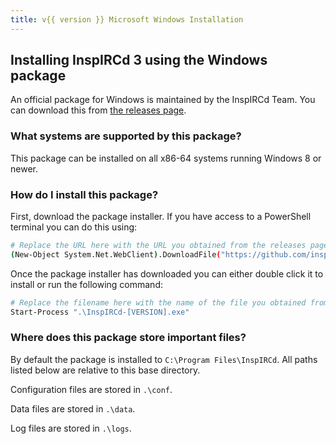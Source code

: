 ```yaml
---
title: v{{ version }} Microsoft Windows Installation
---
```


## Installing InspIRCd 3 using the Windows package

An official package for Windows is maintained by the InspIRCd Team. You can download this from [the releases page](https://github.com/inspircd/inspircd/releases/latest).

### What systems are supported by this package?

This package can be installed on all x86-64 systems running Windows 8 or newer.

### How do I install this package?

First, download the package installer. If you have access to a PowerShell terminal you can do this using:

```sh
# Replace the URL here with the URL you obtained from the releases page.
(New-Object System.Net.WebClient).DownloadFile("https://github.com/inspircd/inspircd/releases/download/[VERSION]/InspIRCd-[VERSION].exe", "InspIRCd-[VERSION].exe")
```

Once the package installer has downloaded you can either double click it to install or run the following command:

```sh
# Replace the filename here with the name of the file you obtained from the releases page.
Start-Process ".\InspIRCd-[VERSION].exe"
```

### Where does this package store important files?

By default the package is installed to `C:\Program Files\InspIRCd`. All paths listed below are relative to this base directory.

Configuration files are stored in `.\conf`.

Data files are stored in `.\data`.

Log files are stored in `.\logs`.
